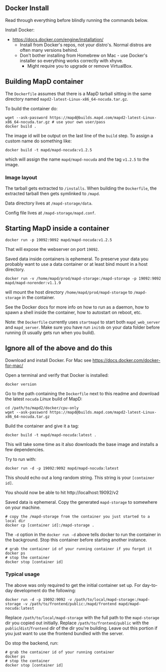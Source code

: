 ## Docker Install

Read through everything before blindly running the commands below.

Install Docker:
- https://docs.docker.com/engine/installation/
  - Install from Docker's repos, not your distro's. Normal distros are often many versions behind.
  - Don't bother installing from Homebrew on Mac - use Docker's installer so everything works correctly with xhyve.
    - Might require you to upgrade or remove VirtualBox.

## Building MapD container

The `Dockerfile` assumes that there is a MapD tarball sitting in the same directory named `mapd2-latest-Linux-x86_64-nocuda.tar.gz`.

To build the container do:

    wget --ask-password https://mapd@builds.mapd.com/mapd2-latest-Linux-x86_64-nocuda.tar.gz # use your own user/pass
    docker build .

The image id will be output on the last line of the `build` step. To assign a custom name do something like:

    docker build -t mapd/mapd-nocuda:v1.2.5

which will assign the name `mapd/mapd-nocuda` and the tag `v1.2.5` to the image.

### Image layout

The tarball gets extracted to `/installs`. When building the `Dockerfile`, the extracted tarball then gets symlinked to `/mapd`.

Data directory lives at `/mapd-storage/data`.

Config file lives at `/mapd-storage/mapd.conf`.

## Starting MapD inside a container

    docker run -p 19092:9092 mapd/mapd-nocuda:v1.2.5

That will expose the webserver on port `19092`.

Saved data inside containers is ephemeral. To preserve your data you probably want to use a data container or at least bind mount in a host directory.

    docker run -v /home/mapd/prod/mapd-storage:/mapd-storage -p 19092:9092 mapd/mapd-norender:v1.1.9

will mount the host directory `/home/mapd/prod/mapd-storage` to `/mapd-storage` in the container.

See the Docker docs for more info on how to run as a daemon, how to spawn a shell inside the container, how to autostart on reboot, etc.

Note: the `Dockerfile` currently uses `startmapd` to start both `mapd_web_server` and `mapd_server`. Make sure you have run `initdb` on your data folder before running (it usually gets run when you build).

## Ignore all of the above and do this

Download and install Docker. For Mac see https://docs.docker.com/docker-for-mac/

Open a terminal and verify that Docker is installed:

    docker version

Go to the path containing the `Dockerfile` next to this readme and download the latest `nocuda` *Linux* build of MapD:

    cd /path/to/mapd2/docker/cpu-only
    wget --ask-password https://mapd@builds.mapd.com/mapd2-latest-Linux-x86_64-nocuda.tar.gz

Build the container and give it a tag:

    docker build -t mapd/mapd-nocuda:latest .

This will take some time as it also downloads the base image and installs a few dependencies.

Try to run with:

    docker run -d -p 19092:9092 mapd/mapd-nocuda:latest

This should echo out a long random string. This string is your `[container id]`.

You should now be able to hit http://localhost:19092/v2

Saved data is ephemeral. Copy the generated `mapd-storage` to somewhere on your machine.

    # copy the /mapd-storage from the container you just started to a local dir
    docker cp [container id]:/mapd-storage .

The `-d` option in the `docker run -d` above tells docker to run the container in the background. Stop this container before starting another instance.

    # grab the container id of your running container if you forgot it
    docker ps
    # stop the container
    docker stop [container id]

### Typical usage

The above was only required to get the initial container set up. For day-to-day development do the following:

    docker run -d -p 19092:9092 -v /path/to/local/mapd-storage:/mapd-storage -v /path/to/frontend/public:/mapd/frontend mapd/mapd-nocuda:latest

Replace `/path/to/local/mapd-storage` with the full path to the `mapd-storage` dir you copied out initially.
Replace `/path/to/frontend/public` with the `public`/`dist`/`frontend` dir of the dir you're building. Leave out this portion if you just want to use the frontend bundled with the server.

Do stop the backend, run:

    # grab the container id of your running container
    docker ps
    # stop the container
    docker stop [container id]
